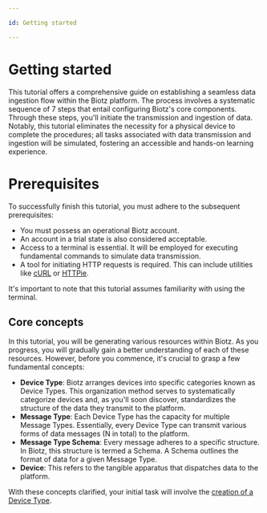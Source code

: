 ```yaml
---

id: Getting started

---
```


# Getting started

This tutorial offers a comprehensive guide on establishing a seamless data ingestion flow within the Biotz platform. The process involves a systematic sequence of 7 steps that entail configuring Biotz's core components. Through these steps, you'll initiate the transmission and ingestion of data. Notably, this tutorial eliminates the necessity for a physical device to complete the procedures; all tasks associated with data transmission and ingestion will be simulated, fostering an accessible and hands-on learning experience.

# Prerequisites

To successfully finish this tutorial, you must adhere to the subsequent prerequisites:

- You must possess an operational Biotz account.
- An account in a trial state is also considered acceptable.
- Access to a terminal is essential. It will be employed for executing fundamental commands to simulate data transmission.
- A tool for initiating HTTP requests is required. This can include utilities like [cURL](https://curl.se/) or [HTTPie](https://httpie.io/).

It's important to note that this tutorial assumes familiarity with using the terminal.


## Core concepts

In this tutorial, you will be generating various resources within Biotz. As you progress, you will gradually gain a better understanding of each of these resources. However, before you commence, it's crucial to grasp a few fundamental concepts:

- ‍**Device Type**: Biotz arranges devices into specific categories known as Device Types. This organization method serves to systematically categorize devices and, as you'll soon discover, standardizes the structure of the data they transmit to the platform.‍
- **Message Type**: Each Device Type has the capacity for multiple Message Types. Essentially, every Device Type can transmit various forms of data messages (N in total) to the platform.‍
- **Message Type Schema**: Every message adheres to a specific structure. In Biotz, this structure is termed a Schema. A Schema outlines the format of data for a given Message Type.‍
- **Device**: This refers to the tangible apparatus that dispatches data to the platform.

With these concepts clarified, your initial task will involve the <a href="/academy/docs/Tutorials/Step%201%20-%20Creating%20a%20Device%20Type.md" target="_self">creation of a Device Type</a>.

